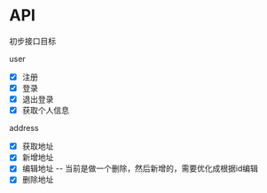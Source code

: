 # API

初步接口目标

user

- [x] 注册
- [x] 登录
- [x] 退出登录
- [x] 获取个人信息

address

- [x] 获取地址
- [x] 新增地址
- [x] 编辑地址  -- 当前是做一个删除，然后新增的，需要优化成根据id编辑
- [x] 删除地址
